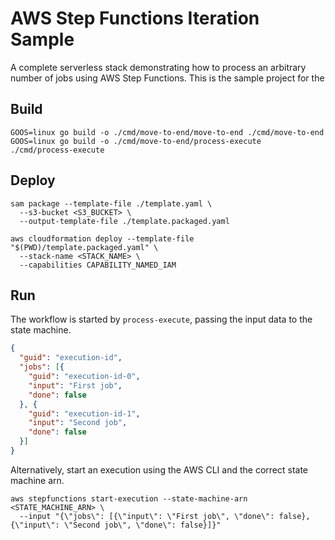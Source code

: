 # AWS Step Functions Iteration Sample
A complete serverless stack demonstrating how to process an arbitrary number of
jobs using AWS Step Functions. This is the sample project for the 

## Build

    GOOS=linux go build -o ./cmd/move-to-end/move-to-end ./cmd/move-to-end
    GOOS=linux go build -o ./cmd/move-to-end/process-execute ./cmd/process-execute

## Deploy

    sam package --template-file ./template.yaml \
      --s3-bucket <S3_BUCKET> \ 
      --output-template-file ./template.packaged.yaml

    aws cloudformation deploy --template-file "$(PWD)/template.packaged.yaml" \
      --stack-name <STACK_NAME> \
      --capabilities CAPABILITY_NAMED_IAM


## Run
The workflow is started by `process-execute`, passing the input data to the
state machine.

```json
{
  "guid": "execution-id",
  "jobs": [{
    "guid": "execution-id-0",
    "input": "First job",
    "done": false
  }, {
    "guid": "execution-id-1",
    "input": "Second job",
    "done": false
  }]
}
```

Alternatively, start an execution using the AWS CLI and the correct state 
machine arn.

    aws stepfunctions start-execution --state-machine-arn <STATE_MACHINE_ARN> \
      --input "{\"jobs\": [{\"input\": \"First job\", \"done\": false}, {\"input\": \"Second job\", \"done\": false}]}"

